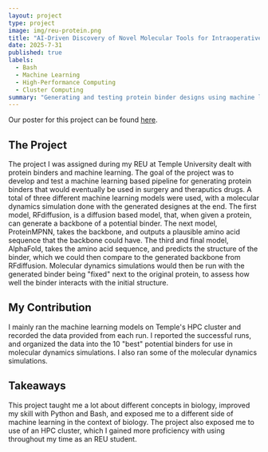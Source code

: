 ```yaml
---
layout: project
type: project
image: img/reu-protein.png
title: "AI-Driven Discovery of Novel Molecular Tools for Intraoperative Nerve Visualization"
date: 2025-7-31
published: true
labels:
  - Bash
  - Machine Learning
  - High-Performance Computing
  - Cluster Computing
summary: "Generating and testing protein binder designs using machine learning and molecular dynamics simulations"
---
```


Our poster for this project can be found <a href="../pdf/reu-poster.pdf">here</a>.

## The Project
The project I was assigned during my REU at Temple University dealt with protein binders and machine learning. The goal of the project was to develop and test a machine learning based pipeline for generating protein binders that would eventually be used in surgery and theraputics drugs. A total of three different machine learning models were used, with a molecular dynamics simulation done with the generated designes at the end. The first model, RFdiffusion, is a diffusion based model, that, when given a protein, can generate a backbone of a potential binder. The next model, ProteinMPNN, takes the backbone, and outputs a plausible amino acid sequence that the backbone could have. The third and final model, AlphaFold, takes the amino acid sequence, and predicts the structure of the binder, which we could then compare to the generated backbone from RFdiffusion. Molecular dynamics simulations would then be run with the generated binder being "fixed" next to the original protein, to assess how well the binder interacts with the initial structure. 

## My Contribution
I mainly ran the machine learning models on Temple's HPC cluster and recorded the data provided from each run. I reported the successful runs, and organized the data into the 10 "best" potential binders for use in molecular dynamics simulations. I also ran some of the molecular dynamics simulations.

## Takeaways
This project taught me a lot about different concepts in biology, improved my skill with Python and Bash, and exposed me to a different side of machine learning in the context of biology. The project also exposed me to use of an HPC cluster, which I gained more proficiency with using throughout my time as an REU student. 
